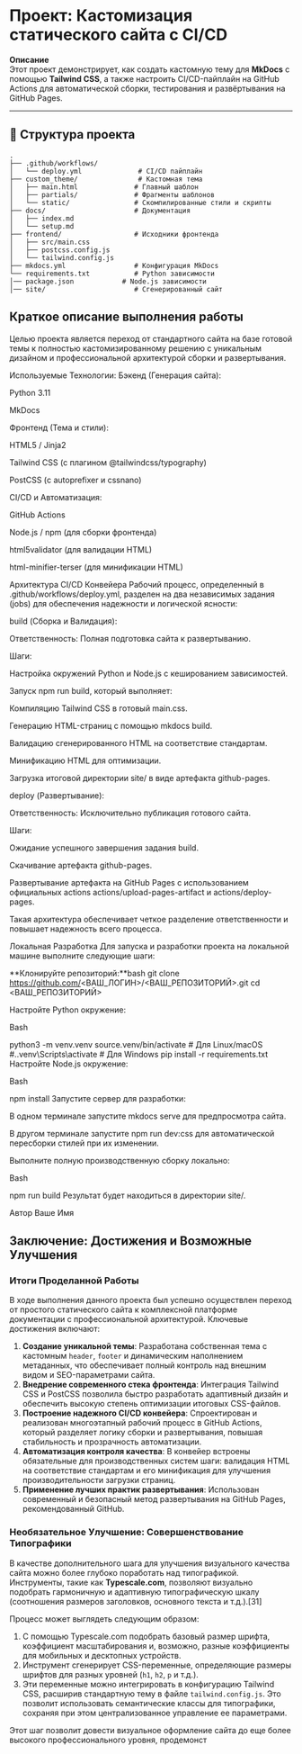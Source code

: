 # Проект: Кастомизация статического сайта с CI/CD


**Описание**  
Этот проект демонстрирует, как создать кастомную тему для **MkDocs** с помощью **Tailwind CSS**, а также настроить CI/CD-пайплайн на GitHub Actions для автоматической сборки, тестирования и развёртывания на GitHub Pages.

---

## 📁 Структура проекта

```text
.
├── .github/workflows/
│   └── deploy.yml              # CI/CD пайплайн
├── custom_theme/               # Кастомная тема
│   ├── main.html              # Главный шаблон
│   ├── partials/              # Фрагменты шаблонов
│   └── static/                # Скомпилированные стили и скрипты 
├── docs/                      # Документация
│   ├── index.md
│   └── setup.md
├── frontend/                  # Исходники фронтенда
│   ├── src/main.css
│   ├── postcss.config.js
│   └── tailwind.config.js
├── mkdocs.yml                 # Конфигурация MkDocs
└── requirements.txt           # Python зависимости
│── package.json            # Node.js зависимости
│── site/                      # Cгенерированный сайт
```

## Краткое описание выполнения работы

Целью проекта является переход от стандартного сайта на базе готовой темы к полностью кастомизированному решению с уникальным дизайном и профессиональной архитектурой сборки и развертывания.

Используемые Технологии:
Бэкенд (Генерация сайта):

Python 3.11

MkDocs

Фронтенд (Тема и стили):

HTML5 / Jinja2

Tailwind CSS (с плагином @tailwindcss/typography)

PostCSS (с autoprefixer и cssnano)

CI/CD и Автоматизация:

GitHub Actions

Node.js / npm (для сборки фронтенда)

html5validator (для валидации HTML)

html-minifier-terser (для минификации HTML)

Архитектура CI/CD Конвейера
Рабочий процесс, определенный в .github/workflows/deploy.yml, разделен на два независимых задания (jobs) для обеспечения надежности и логической ясности:

build (Сборка и Валидация):

Ответственность: Полная подготовка сайта к развертыванию.

Шаги:

Настройка окружений Python и Node.js с кешированием зависимостей.

Запуск npm run build, который выполняет:

Компиляцию Tailwind CSS в готовый main.css.

Генерацию HTML-страниц с помощью mkdocs build.

Валидацию сгенерированного HTML на соответствие стандартам.

Минификацию HTML для оптимизации.

Загрузка итоговой директории site/ в виде артефакта github-pages.

deploy (Развертывание):

Ответственность: Исключительно публикация готового сайта.

Шаги:

Ожидание успешного завершения задания build.

Скачивание артефакта github-pages.

Развертывание артефакта на GitHub Pages с использованием официальных actions actions/upload-pages-artifact и actions/deploy-pages.

Такая архитектура обеспечивает четкое разделение ответственности и повышает надежность всего процесса.

Локальная Разработка
Для запуска и разработки проекта на локальной машине выполните следующие шаги:

**Клонируйте репозиторий:**bash
git clone https://github.com/<ВАШ_ЛОГИН>/<ВАШ_РЕПОЗИТОРИЙ>.git
cd <ВАШ_РЕПОЗИТОРИЙ>


Настройте Python окружение:

Bash

python3 -m venv.venv
source.venv/bin/activate  # Для Linux/macOS
#.\.venv\Scripts\activate # Для Windows
pip install -r requirements.txt
Настройте Node.js окружение:

Bash

npm install
Запустите сервер для разработки:

В одном терминале запустите mkdocs serve для предпросмотра сайта.

В другом терминале запустите npm run dev:css для автоматической пересборки стилей при их изменении.

Выполните полную производственную сборку локально:

Bash

npm run build
Результат будет находиться в директории site/.

Автор
Ваше Имя


## Заключение: Достижения и Возможные Улучшения

### Итоги Проделанной Работы

В ходе выполнения данного проекта был успешно осуществлен переход от простого статического сайта к комплексной платформе документации с профессиональной архитектурой. Ключевые достижения включают:

1.  **Создание уникальной темы**: Разработана собственная тема с кастомным `header`, `footer` и динамическим наполнением метаданных, что обеспечивает полный контроль над внешним видом и SEO-параметрами сайта.
2.  **Внедрение современного стека фронтенда**: Интеграция Tailwind CSS и PostCSS позволила быстро разработать адаптивный дизайн и обеспечить высокую степень оптимизации итоговых CSS-файлов.
3.  **Построение надежного CI/CD конвейера**: Спроектирован и реализован многоэтапный рабочий процесс в GitHub Actions, который разделяет логику сборки и развертывания, повышая стабильность и прозрачность автоматизации.
4.  **Автоматизация контроля качества**: В конвейер встроены обязательные для производственных систем шаги: валидация HTML на соответствие стандартам и его минификация для улучшения производительности загрузки страниц.
5.  **Применение лучших практик развертывания**: Использован современный и безопасный метод развертывания на GitHub Pages, рекомендованный GitHub.

### Необязательное Улучшение: Совершенствование Типографики

В качестве дополнительного шага для улучшения визуального качества сайта можно более глубоко поработать над типографикой. Инструменты, такие как **Typescale.com**, позволяют визуально подобрать гармоничную и адаптивную типографическую шкалу (соотношения размеров заголовков, основного текста и т.д.).[31]

Процесс может выглядеть следующим образом:
1.  С помощью Typescale.com подобрать базовый размер шрифта, коэффициент масштабирования и, возможно, разные коэффициенты для мобильных и десктопных устройств.
2.  Инструмент сгенерирует CSS-переменные, определяющие размеры шрифтов для разных уровней (`h1`, `h2`, `p` и т.д.).
3.  Эти переменные можно интегрировать в конфигурацию Tailwind CSS, расширив стандартную тему в файле `tailwind.config.js`. Это позволит использовать семантические классы для типографики, сохраняя при этом централизованное управление ее параметрами.

Этот шаг позволит довести визуальное оформление сайта до еще более высокого профессионального уровня, продемонст
